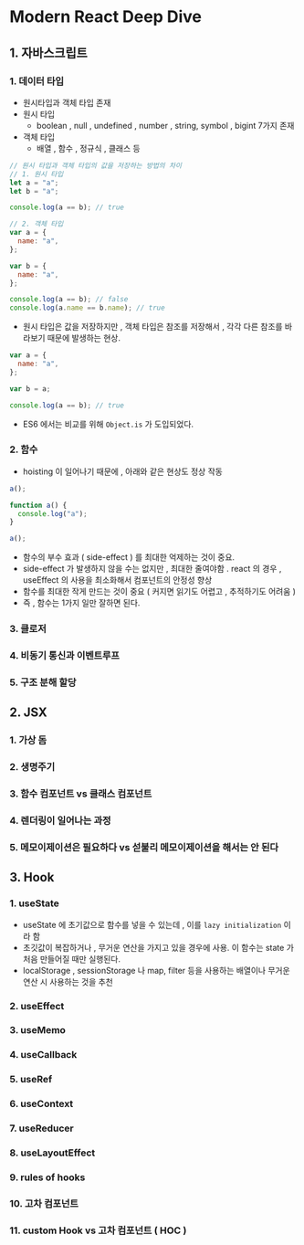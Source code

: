 # Modern React Deep Dive

## 1. 자바스크립트

### 1. 데이터 타입

- 원시타입과 객체 타입 존재
- 원시 타입
  - boolean , null , undefined , number , string, symbol , bigint 7가지 존재
- 객체 타입
  - 배열 , 함수 , 정규식 , 클래스 등

```js
// 원시 타입과 객체 타입의 값을 저장하는 방법의 차이
// 1. 원시 타입
let a = "a";
let b = "a";

console.log(a == b); // true

// 2. 객체 타입
var a = {
  name: "a",
};

var b = {
  name: "a",
};

console.log(a == b); // false
console.log(a.name == b.name); // true
```

- 원시 타입은 값을 저장하지만 , 객체 타입은 참조를 저장해서 , 각각 다른 참조를 바라보기 때문에 발생하는 현상.

```js
var a = {
  name: "a",
};

var b = a;

console.log(a == b); // true
```

- ES6 에서는 비교를 위해 `Object.is` 가 도입되었다.

### 2. 함수

- hoisting 이 일어나기 때문에 , 아래와 같은 현상도 정상 작동

```js
a();

function a() {
  console.log("a");
}

a();
```

- 함수의 부수 효과 ( side-effect ) 를 최대한 억제하는 것이 중요.
- side-effect 가 발생하지 않을 수는 없지만 , 최대한 줄여야함 . react 의 경우 , useEffect 의 사용을 최소화해서 컴포넌트의 안정성 향상
- 함수를 최대한 작게 만드는 것이 중요 ( 커지면 읽기도 어렵고 , 추적하기도 어려움 )
- 즉 , 함수는 1가지 일만 잘하면 된다.

### 3. 클로저

### 4. 비동기 통신과 이벤트루프

### 5. 구조 분해 할당

## 2. JSX

### 1. 가상 돔

### 2. 생명주기

### 3. 함수 컴포넌트 vs 클래스 컴포넌트

### 4. 렌더링이 일어나는 과정

### 5. 메모이제이션은 필요하다 vs 섣불리 메모이제이션을 해서는 안 된다

## 3. Hook

### 1. useState

- useState 에 초기값으로 함수를 넣을 수 있는데 , 이를 `lazy initialization` 이라 함
- 초깃값이 복잡하거나 , 무거운 연산을 가지고 있을 경우에 사용. 이 함수는 state 가 처음 만들어질 때만 실행된다.
- localStorage , sessionStorage 나 map, filter 등을 사용하는 배열이나 무거운 연산 시 사용하는 것을 추천

### 2. useEffect

### 3. useMemo

### 4. useCallback

### 5. useRef

### 6. useContext

### 7. useReducer

### 8. useLayoutEffect

### 9. rules of hooks

### 10. 고차 컴포넌트

### 11. custom Hook vs 고차 컴포넌트 ( HOC )
